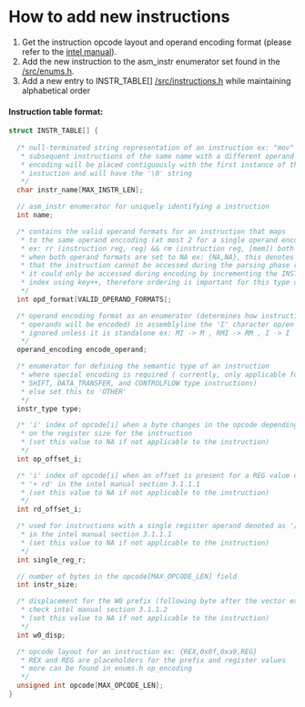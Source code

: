 # How to add new instructions

1. Get the instruction opcode layout and operand encoding format (please refer to the [intel manual](https://www.intel.com/content/dam/www/public/us/en/documents/manuals/64-ia-32-architectures-software-developer-instruction-set-reference-manual-325383.pdf)).
1. Add the new instruction to the asm\_instr enumerator set found in the [/src/enums.h](https://github.com/0xADE1A1DE/AssemblyLine/tree/main/src/enums.h).
1. Add a new entry to INSTR\_TABLE[] [/src/instructions.h](https://github.com/0xADE1A1DE/AssemblyLine/tree/main/src/enums.h) while maintaining alphabetical order  

#### Instruction table format: 
```c
struct INSTR_TABLE[] {
  
  /* null-terminated string representation of an instruction ex: "mov"
   * subsequent instructions of the same name with a different operand
   * encoding will be placed contiguously with the first instance of the
   * instuction and will have the '\0' string
   */
  char instr_name[MAX_INSTR_LEN];

  // asm_instr enumerator for uniquely identifying a instruction
  int name;

  /* contains the valid operand formats for an instruction that maps
   * to the same operand enccoding (at most 2 for a single operand encoding)
   * ex: rr (instruction reg, reg) && rm (instruction reg, [mem]) both maps to RM
   * when both operand formats are set to NA ex: {NA,NA}, this denotes
   * that the instruction cannot be accessed during the parsing phase rather
   * it could only be accessed during encoding by incrementing the INSTR_TABLE[key] 
   * index using key++, therefore ordering is important for this type of entry
   */
  int opd_format[VALID_OPERAND_FORMATS];

  /* operand encoding format as an enumerator (determines how instruction
   * operands will be encoded) in assemblyline the 'I' character op/en will be
   * ignored unless it is standalone ex: MI -> M , RMI -> RM , I -> I
   */
  operand_encoding encode_operand;

  /* enumerator for defining the semantic type of an instruction
   * where special encoding is required ( currently, only applicable for 
   * SHIFT, DATA_TRANSFER, and CONTROLFLOW type instructions) 
   * else set this to 'OTHER'
   */
  instr_type type;

  /* 'i' index of opcode[i] when a byte changes in the opcode depending
   * on the register size for the instruction
   * (set this value to NA if not applicable to the instruction)
   */
  int op_offset_i;

  /* 'i' index of opcode[i] when an offset is present for a REG value denoted as
   * '+ rd' in the intel manual section 3.1.1.1 
   * (set this value to NA if not applicable to the instruction)
   */
  int rd_offset_i;

  /* used for instructions with a single register operand denoted as '/digit'
   * in the intel manual section 3.1.1.1
   * (set this value to NA if not applicable to the instruction)
   */
  int single_reg_r;

  // number of bytes in the opcode[MAX_OPCODE_LEN] field
  int instr_size;

  /* displacement for the W0 prefix (following byte after the vector extension prefix VEX)
   * check intel manual section 3.1.1.2
   * (set this value to NA if not applicable to the instruction)
   */
  int w0_disp;

  /* opcode layout for an instruction ex: {REX,0x0f,0xa9,REG}
   * REX and REG are placeholders for the prefix and register values
   * more can be found in enums.h op_encoding
   */
  unsigned int opcode[MAX_OPCODE_LEN];                 
}
```